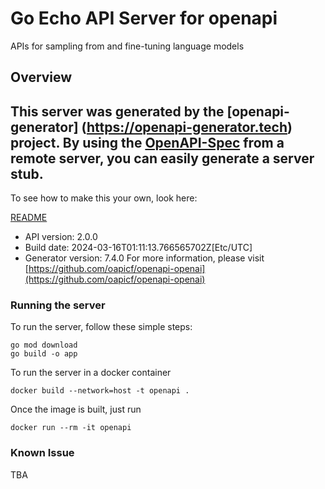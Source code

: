 # Go Echo API Server for openapi

APIs for sampling from and fine-tuning language models

## Overview
This server was generated by the [openapi-generator]
(https://openapi-generator.tech) project.
By using the [OpenAPI-Spec](https://github.com/OAI/OpenAPI-Specification) from a remote server, you can easily generate a server stub.
-

To see how to make this your own, look here:

[README](https://openapi-generator.tech)

- API version: 2.0.0
- Build date: 2024-03-16T01:11:13.766565702Z[Etc/UTC]
- Generator version: 7.4.0
For more information, please visit [https://github.com/oapicf/openapi-openai](https://github.com/oapicf/openapi-openai)

### Running the server

To run the server, follow these simple steps:

```
go mod download
go build -o app
```

To run the server in a docker container
```
docker build --network=host -t openapi .
```

Once the image is built, just run
```
docker run --rm -it openapi
```

### Known Issue

TBA